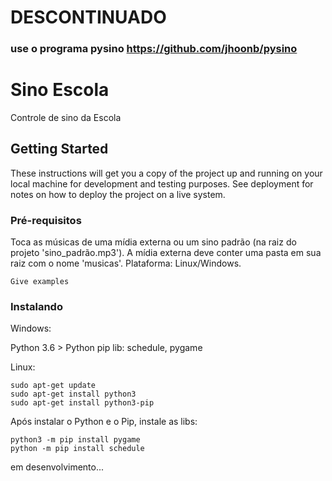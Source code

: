# DESCONTINUADO

### use o programa pysino https://github.com/jhoonb/pysino

# Sino Escola

Controle de sino da Escola

## Getting Started

These instructions will get you a copy of the project up and running on your local machine for development and testing purposes. See deployment for notes on how to deploy the project on a live system.

### Pré-requisitos

Toca as músicas de uma mídia externa ou um sino padrão (na raiz do projeto 'sino_padrão.mp3').
A mídia externa deve conter uma pasta em sua raiz com o nome 'musicas'.
Plataforma: Linux/Windows.

```
Give examples
```

### Instalando

Windows:

Python 3.6 >
Python pip
lib: schedule, pygame


Linux:

```
sudo apt-get update
sudo apt-get install python3
sudo apt-get install python3-pip
```

Após instalar o Python e o Pip, instale as libs:

```
python3 -m pip install pygame
python -m pip install schedule
```

em desenvolvimento...
